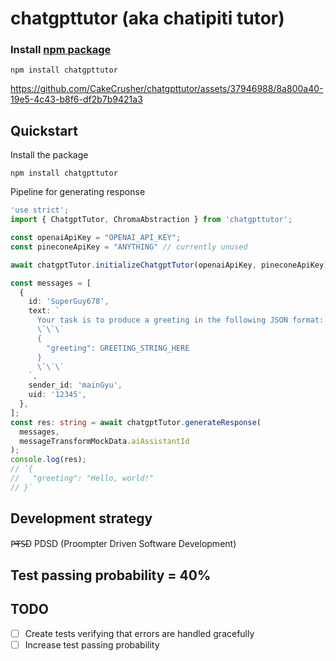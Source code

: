 # chatgpttutor (aka chatipiti tutor)
### Install [npm package](https://www.npmjs.com/package/chatgpttutor)
`npm install chatgpttutor`



https://github.com/CakeCrusher/chatgpttutor/assets/37946988/8a800a40-19e5-4c43-b8f6-df2b7b9421a3

## Quickstart
Install the package
```shell
npm install chatgpttutor
```
Pipeline for generating response
```typescript
'use strict';
import { ChatgptTutor, ChromaAbstraction } from 'chatgpttutor';

const openaiApiKey = "OPENAI_API_KEY";
const pineconeApiKey = "ANYTHING" // currently unused

await chatgptTutor.initializeChatgptTutor(openaiApiKey, pineconeApiKey);

const messages = [
  {
    id: 'SuperGuy678',
    text: `
      Your task is to produce a greeting in the following JSON format:
      \`\`\`
      {
        "greeting": GREETING_STRING_HERE
      }
      \`\`\`
    `,
    sender_id: 'mainGyu',
    uid: '12345',
  },
];
const res: string = await chatgptTutor.generateResponse(
  messages,
  messageTransformMockData.aiAssistantId
);
console.log(res);
// `{
//   "greeting": "Hello, world!"
// }`
```


## Development strategy
P̶T̶S̶D PDSD (Proompter Driven Software Development)
## Test passing probability = 40%
## TODO
- [ ] Create tests verifying that errors are handled gracefully
- [ ] Increase test passing probability
